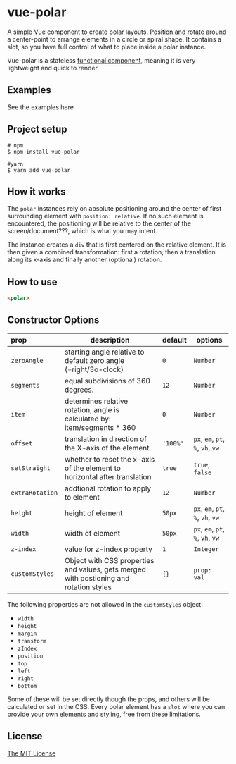 # vue-polar

A simple Vue component to create polar layouts. Position and rotate around a center-point to arrange elements in a circle or spiral shape. It contains a slot, so you have full control of what to place inside a polar instance.

Vue-polar is a stateless [functional component](https://vuejs.org/v2/guide/render-function.html#Functional-Components), meaning it is very lightweight and quick to render.

## Examples

See the examples here

## Project setup
```
# npm
$ npm install vue-polar

#yarn
$ yarn add vue-polar
```

## How it works
The `polar` instances rely on absolute positioning around the center of first surrounding element with `position: relative`. If no such element is encountered, the positioning will be relative to the center of the screen/document???, which is what you may intent.
 
 The instance creates a `div` that is first centered on the relative element. It is then given a combined transformation: first a rotation, then a translation along its x-axis and finally another (optional) rotation.

 ## How to use

 ```html
 <polar>
 ```

## Constructor Options
|prop|description|default|options|
|:---|---|---|---|
|`zeroAngle`|starting angle relative to default zero angle (=right/3o-clock)|`0`|`Number`|
|`segments`|equal subdivisions of 360 degrees.|`12`|`Number`|
|`item`|determines relative rotation, angle is calculated by: item/segments * 360|`0`|`Number`|
|`offset`|translation in direction of the X-axis of the element|`'100%'`|`px`, `em`, `pt`, `%`, `vh`, `vw`|
|`setStraight`|whether to reset the x-axis of the element to horizontal after translation|`true`|`true`, `false`|
|`extraRotation`|addtional rotation to apply to element|`12`|`Number`|
|`height`|height of element|`50px`|`px`, `em`, `pt`, `%`, `vh`, `vw`|
|`width`|width of element|`50px`|`px`, `em`, `pt`, `%`, `vh`, `vw`|
|`z-index`|value for z-index property|`1`|`Integer`|
|`customStyles`|Object with CSS properties and values, gets merged with postioning and rotation styles|`{}`|`prop: val`|

The following properties are not allowed in the `customStyles` object:

+ `width`
+ `height`
+ `margin`
+ `transform`
+ `zIndex`
+ `position`
+ `top`
+ `left`
+ `right`
+ `bottom`

Some of these will be set directly though the props, and others will be calculated or set in the CSS. Every polar element has a `slot` where you can provide your own elements and styling, free from these limitations.

## License
[The MIT License](http://opensource.org/licenses/MIT)
